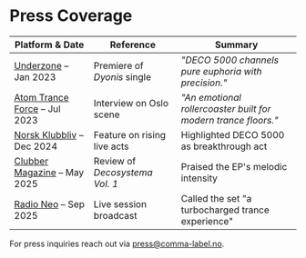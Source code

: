 # Press Coverage

| Platform & Date | Reference | Summary |
|---|---|---|
| [Underzone](https://example.com/underzone) – Jan 2023 | Premiere of *Dyonis* single | *"DECO 5000 channels pure euphoria with precision."* |
| [Atom Trance Force](https://example.com/atomtrance) – Jul 2023 | Interview on Oslo scene | *"An emotional rollercoaster built for modern trance floors."* |
| [Norsk Klubbliv](https://example.com/norsk-klubbliv) – Dec 2024 | Feature on rising live acts | Highlighted DECO 5000 as breakthrough act |
| [Clubber Magazine](https://example.com/clubber) – May 2025 | Review of *Decosystema Vol. 1* | Praised the EP's melodic intensity |
| [Radio Neo](https://example.com/radio-neo) – Sep 2025 | Live session broadcast | Called the set "a turbocharged trance experience" |

For press inquiries reach out via [press@comma-label.no](mailto:press@comma-label.no).
